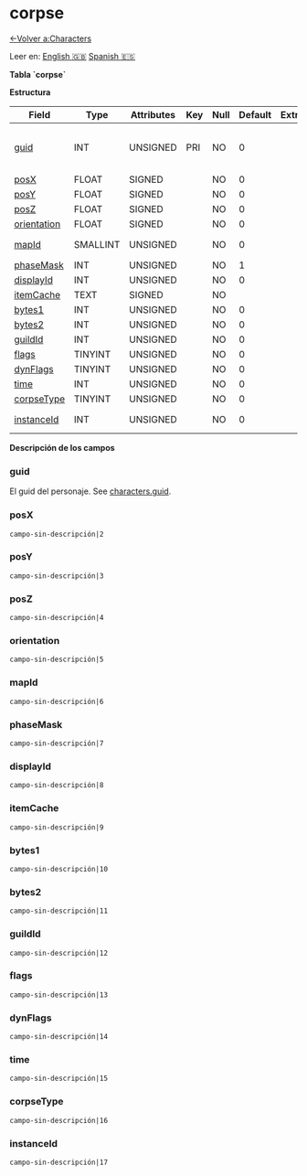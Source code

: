 ﻿# corpse

[<-Volver a:Characters](database-characters.md)

Leer en: [English :gb:](../corpse) [Spanish :es:](corpse)

**Tabla \`corpse\`**

**Estructura**

| Field            | Type     | Attributes | Key | Null | Default | Extra  | Comment                            |
| ---------------- | -------- | ---------- | --- | ---- | ------- | ------ | ---------------------------------- |
| [guid][1]        | INT      | UNSIGNED   | PRI | NO   | 0       |        | Character Global Unique Identifier |
| [posX][2]        | FLOAT    | SIGNED     |     | NO   | 0       |        |                                    |
| [posY][3]        | FLOAT    | SIGNED     |     | NO   | 0       |        |                                    |
| [posZ][4]        | FLOAT    | SIGNED     |     | NO   | 0       |        |                                    |
| [orientation][5] | FLOAT    | SIGNED     |     | NO   | 0       |        |                                    |
| [mapId][6]       | SMALLINT | UNSIGNED   |     | NO   | 0       |        | Map Identifier                     |
| [phaseMask][7]   | INT      | UNSIGNED   |     | NO   | 1       |        |                                    |
| [displayId][8]   | INT      | UNSIGNED   |     | NO   | 0       |        |                                    |
| [itemCache][9]   | TEXT     | SIGNED     |     | NO   |         |        |                                    |
| [bytes1][10]     | INT      | UNSIGNED   |     | NO   | 0       |        |                                    |
| [bytes2][11]     | INT      | UNSIGNED   |     | NO   | 0       |        |                                    |
| [guildId][12]    | INT      | UNSIGNED   |     | NO   | 0       |        |                                    |
| [flags][13]      | TINYINT  | UNSIGNED   |     | NO   | 0       |        |                                    |
| [dynFlags][14]   | TINYINT  | UNSIGNED   |     | NO   | 0       |        |                                    |
| [time][15]       | INT      | UNSIGNED   |     | NO   | 0       |        |                                    |
| [corpseType][16] | TINYINT  | UNSIGNED   |     | NO   | 0       |        |                                    |
| [instanceId][17] | INT      | UNSIGNED   |     | NO   | 0       |        | Instance Identifier                |

[1]: #guid
[2]: #posx
[3]: #posy
[4]: #posz
[5]: #orientation
[6]: #mapid
[7]: #phasemask
[8]: #displayid
[9]: #itemcache
[10]: #bytes1
[11]: #bytes2
[12]: #guildid
[13]: #flags
[14]: #dynFlags
[15]: #time
[16]: #corpsetype
[17]: #instanceid

**Descripción de los campos**

### guid

El guid del personaje. See [characters.guid](characters#guid).

### posX

`campo-sin-descripción|2`

### posY

`campo-sin-descripción|3`

### posZ

`campo-sin-descripción|4`

### orientation

`campo-sin-descripción|5`

### mapId

`campo-sin-descripción|6`

### phaseMask

`campo-sin-descripción|7`

### displayId

`campo-sin-descripción|8`

### itemCache

`campo-sin-descripción|9`

### bytes1

`campo-sin-descripción|10`

### bytes2

`campo-sin-descripción|11`

### guildId

`campo-sin-descripción|12`

### flags

`campo-sin-descripción|13`

### dynFlags

`campo-sin-descripción|14`

### time

`campo-sin-descripción|15`

### corpseType

`campo-sin-descripción|16`

### instanceId

`campo-sin-descripción|17`
